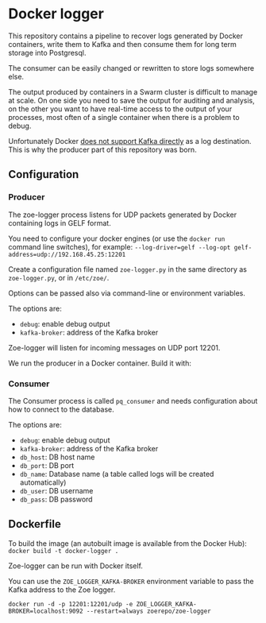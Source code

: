 # Docker logger
This repository contains a pipeline to recover logs generated by Docker containers, write them to Kafka and then consume them for long term storage into Postgresql.

The consumer can be easily changed or rewritten to store logs somewhere else.

The output produced by containers in a Swarm cluster is difficult to manage at scale. On one side you need to save the output for auditing and analysis, on the other you want to have real-time access to the output of your processes, most often of a single container when there is a problem to debug.

Unfortunately Docker [does not support Kafka directly](https://github.com/docker/docker/issues/21271) as a log destination. This is why the producer part of this repository was born.

## Configuration

### Producer

The zoe-logger process listens for UDP packets generated by Docker containing logs in GELF format.

You need to configure your docker engines (or use the `docker run` command line switches), for example: `--log-driver=gelf --log-opt gelf-address=udp://192.168.45.25:12201`

Create a configuration file named `zoe-logger.py` in the same directory as `zoe-logger.py`, or in `/etc/zoe/`.

Options can be passed also via command-line or environment variables.

The options are:
* `debug`: enable debug output
* `kafka-broker`: address of the Kafka broker

Zoe-logger will listen for incoming messages on UDP port 12201.

We run the producer in a Docker container. Build it with:

### Consumer

The Consumer process is called `pq_consumer` and needs configuration about how to connect to the database.

The options are:
* `debug`: enable debug output
* `kafka-broker`: address of the Kafka broker
* `db_host`: DB host name
* `db_port`: DB port
* `db_name`: Database name (a table called logs will be created automatically)
* `db_user`: DB username
* `db_pass`: DB password

## Dockerfile

To build the image (an autobuilt image is available from the Docker Hub):
`docker build -t docker-logger .`

Zoe-logger can be run with Docker itself.

You can use the `ZOE_LOGGER_KAFKA-BROKER` environment variable to pass the Kafka address to the Zoe logger.

 ```
 docker run -d -p 12201:12201/udp -e ZOE_LOGGER_KAFKA-BROKER=localhost:9092 --restart=always zoerepo/zoe-logger
 ```

